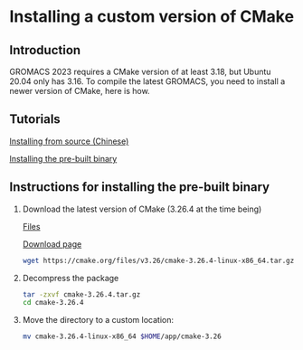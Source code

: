 # Installing a custom version of CMake

## Introduction

GROMACS 2023 requires a CMake version of at least 3.18,
but Ubuntu 20.04 only has 3.16.
To compile the latest GROMACS, you need to install a newer version
of CMake, here is how.

## Tutorials

[Installing from source (Chinese)](https://zhuanlan.zhihu.com/p/519732843)

[Installing the pre-built binary](https://askubuntu.com/questions/829310/how-to-upgrade-cmake-in-ubuntu)

## Instructions for installing the pre-built binary

1. Download the latest version of CMake (3.26.4 at the time being)

    [Files](https://cmake.org/files/)

    [Download page](https://cmake.org/download/)

    ```sh
    wget https://cmake.org/files/v3.26/cmake-3.26.4-linux-x86_64.tar.gz
    ```

2. Decompress the package

    ```sh
    tar -zxvf cmake-3.26.4.tar.gz
    cd cmake-3.26.4
    ```

3. Move the directory to a custom location:

    ```sh
    mv cmake-3.26.4-linux-x86_64 $HOME/app/cmake-3.26
    ```

